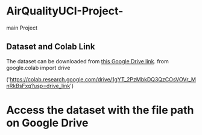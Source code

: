 # AirQualityUCI-Project-
main Project
## Dataset and Colab Link
The dataset can be downloaded from [this Google Drive link](https://drive.google.com/file/d/1Hl1bYMLB5Uqo8l6p57qz0XEeFDYfAso5/view?usp=drive_link).
from google.colab import drive

('https://colab.research.google.com/drive/1gYT_2PzMbkDQ3QzCOsVOVr_MnRkBsFxg?usp=drive_link')
# Access the dataset with the file path on Google Drive
